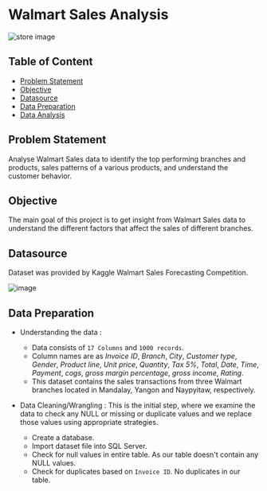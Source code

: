 # **Walmart Sales Analysis**

![store image](https://github.com/kul-tanvi19/Walmart-Sales-Analysis/assets/172184420/83c3b926-c243-4ea0-af54-5b267dd9b5b3)


## Table of Content
  - [Problem Statement](#Problem-Statement)
  - [Objective](#Objective)
  - [Datasource](#Datasource)
  - [Data Preparation](#Data-Preparation)
  - [Data Analysis](#Data-Analysis)


## Problem Statement
Analyse Walmart Sales data to identify the top performing branches and products, sales patterns of a various products, and understand the customer behavior.


## Objective
The main goal of this project is to get insight from Walmart Sales data to understand the different factors that affect the sales of different branches.


## Datasource
Dataset was provided by Kaggle Walmart Sales Forecasting Competition.

![image](https://github.com/kul-tanvi19/Walmart-Sales-Analysis/assets/172184420/1d5c6079-d2eb-4848-b7a3-29dc3a809dba)


## Data Preparation
  - Understanding the data : 
      - Data consists of `17 Columns` and `1000 records`.
      - Column names are as *Invoice ID*,	 *Branch*,	 *City*,	 *Customer type*,  *Gender*,  *Product line*,  *Unit price*,  *Quantity*,  *Tax 5%*,  *Total*,  *Date*,  *Time*,  *Payment*, 
 *cogs*,  *gross margin percentage*,  *gross income*,  *Rating*.
      - This dataset contains the sales transactions from three Walmart branches located in Mandalay, Yangon and Naypyitaw, respectively.
 
  - Data Cleaning/Wrangling :
    This is the initial step, where we examine the data to check any NULL or missing or duplicate values and we replace those values using appropriate strategies.
       - Create a database.
       - Import dataset file into SQL Server.
       - Check for null values in entire table. As our table doesn't contain any NULL values.
       - Check for duplicates based on `Invoice ID`. No duplicates in our table.
 
